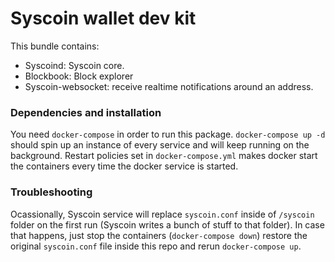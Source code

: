 # Syscoin wallet dev kit

This bundle contains:

- Syscoind: Syscoin core.
- Blockbook: Block explorer
- Syscoin-websocket: receive realtime notifications around an address.

### Dependencies and installation

You need `docker-compose` in order to run this package. `docker-compose up -d` should spin up an instance of every service and will keep running on the background. Restart policies set in `docker-compose.yml` makes docker start the containers every time the docker service is started.

### Troubleshooting

Ocassionally, Syscoin service will replace `syscoin.conf` inside of `/syscoin` folder on the first run (Syscoin writes a bunch of stuff to that folder). In case that happens, just stop the containers (`docker-compose down`) restore the original `syscoin.conf` file inside this repo and rerun `docker-compose up`.